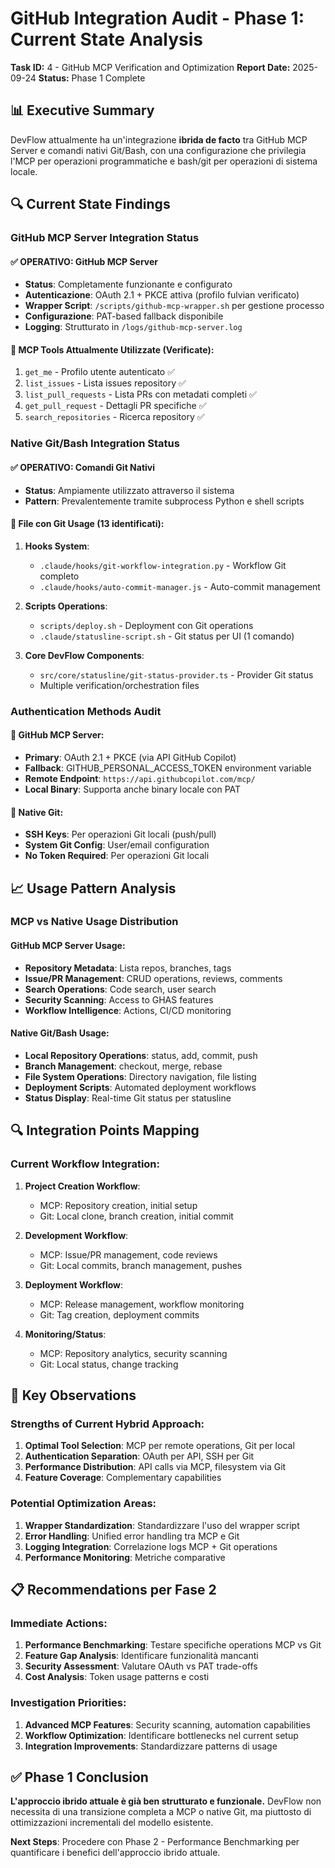 # GitHub Integration Audit - Phase 1: Current State Analysis

**Task ID:** 4 - GitHub MCP Verification and Optimization
**Report Date:** 2025-09-24
**Status:** Phase 1 Complete

## 📊 Executive Summary

DevFlow attualmente ha un'integrazione **ibrida de facto** tra GitHub MCP Server e comandi nativi Git/Bash, con una configurazione che privilegia l'MCP per operazioni programmatiche e bash/git per operazioni di sistema locale.

## 🔍 Current State Findings

### GitHub MCP Server Integration Status

#### ✅ OPERATIVO: GitHub MCP Server
- **Status**: Completamente funzionante e configurato
- **Autenticazione**: OAuth 2.1 + PKCE attiva (profilo fulvian verificato)
- **Wrapper Script**: `/scripts/github-mcp-wrapper.sh` per gestione processo
- **Configurazione**: PAT-based fallback disponibile
- **Logging**: Strutturato in `/logs/github-mcp-server.log`

#### 🔧 MCP Tools Attualmente Utilizzate (Verificate):
1. `get_me` - Profilo utente autenticato ✅
2. `list_issues` - Lista issues repository ✅
3. `list_pull_requests` - Lista PRs con metadati completi ✅
4. `get_pull_request` - Dettagli PR specifiche ✅
5. `search_repositories` - Ricerca repository ✅

### Native Git/Bash Integration Status

#### ✅ OPERATIVO: Comandi Git Nativi
- **Status**: Ampiamente utilizzato attraverso il sistema
- **Pattern**: Prevalentemente tramite subprocess Python e shell scripts

#### 📁 File con Git Usage (13 identificati):
1. **Hooks System**:
   - `.claude/hooks/git-workflow-integration.py` - Workflow Git completo
   - `.claude/hooks/auto-commit-manager.js` - Auto-commit management

2. **Scripts Operations**:
   - `scripts/deploy.sh` - Deployment con Git operations
   - `.claude/statusline-script.sh` - Git status per UI (1 comando)

3. **Core DevFlow Components**:
   - `src/core/statusline/git-status-provider.ts` - Provider Git status
   - Multiple verification/orchestration files

### Authentication Methods Audit

#### 🔐 GitHub MCP Server:
- **Primary**: OAuth 2.1 + PKCE (via API GitHub Copilot)
- **Fallback**: GITHUB_PERSONAL_ACCESS_TOKEN environment variable
- **Remote Endpoint**: `https://api.githubcopilot.com/mcp/`
- **Local Binary**: Supporta anche binary locale con PAT

#### 🔐 Native Git:
- **SSH Keys**: Per operazioni Git locali (push/pull)
- **System Git Config**: User/email configuration
- **No Token Required**: Per operazioni Git locali

## 📈 Usage Pattern Analysis

### MCP vs Native Usage Distribution

#### GitHub MCP Server Usage:
- **Repository Metadata**: Lista repos, branches, tags
- **Issue/PR Management**: CRUD operations, reviews, comments
- **Search Operations**: Code search, user search
- **Security Scanning**: Access to GHAS features
- **Workflow Intelligence**: Actions, CI/CD monitoring

#### Native Git/Bash Usage:
- **Local Repository Operations**: status, add, commit, push
- **Branch Management**: checkout, merge, rebase
- **File System Operations**: Directory navigation, file listing
- **Deployment Scripts**: Automated deployment workflows
- **Status Display**: Real-time Git status per statusline

## 🔍 Integration Points Mapping

### Current Workflow Integration:

1. **Project Creation Workflow**:
   - MCP: Repository creation, initial setup
   - Git: Local clone, branch creation, initial commit

2. **Development Workflow**:
   - MCP: Issue/PR management, code reviews
   - Git: Local commits, branch management, pushes

3. **Deployment Workflow**:
   - MCP: Release management, workflow monitoring
   - Git: Tag creation, deployment commits

4. **Monitoring/Status**:
   - MCP: Repository analytics, security scanning
   - Git: Local status, change tracking

## 🎯 Key Observations

### Strengths of Current Hybrid Approach:
1. **Optimal Tool Selection**: MCP per remote operations, Git per local
2. **Authentication Separation**: OAuth per API, SSH per Git
3. **Performance Distribution**: API calls via MCP, filesystem via Git
4. **Feature Coverage**: Complementary capabilities

### Potential Optimization Areas:
1. **Wrapper Standardization**: Standardizzare l'uso del wrapper script
2. **Error Handling**: Unified error handling tra MCP e Git
3. **Logging Integration**: Correlazione logs MCP + Git operations
4. **Performance Monitoring**: Metriche comparative

## 📋 Recommendations per Fase 2

### Immediate Actions:
1. **Performance Benchmarking**: Testare specifiche operations MCP vs Git
2. **Feature Gap Analysis**: Identificare funzionalità mancanti
3. **Security Assessment**: Valutare OAuth vs PAT trade-offs
4. **Cost Analysis**: Token usage patterns e costi

### Investigation Priorities:
1. **Advanced MCP Features**: Security scanning, automation capabilities
2. **Workflow Optimization**: Identificare bottlenecks nel current setup
3. **Integration Improvements**: Standardizzare patterns di usage

## ✅ Phase 1 Conclusion

**L'approccio ibrido attuale è già ben strutturato e funzionale.** DevFlow non necessita di una transizione completa a MCP o native Git, ma piuttosto di ottimizzazioni incrementali del modello esistente.

**Next Steps**: Procedere con Phase 2 - Performance Benchmarking per quantificare i benefici dell'approccio ibrido attuale.